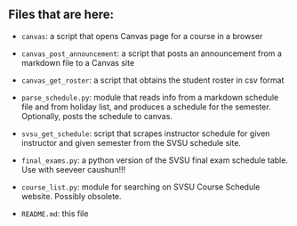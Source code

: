 ## Files that are here:

*  `canvas`: a script that opens Canvas page for a course in a browser

*  `canvas_post_announcement`: a script that posts an announcement from a markdown file
   to a Canvas site

*  `canvas_get_roster`: a script that obtains the student roster in csv format

*  `parse_schedule.py`: module that reads info from a markdown schedule file
   and from holiday list, and produces a schedule for the semester. Optionally,
   posts the schedule to canvas.

*  `svsu_get_schedule`: script that scrapes instructor schedule for given instructor and given
   semester from the SVSU schedule site.

*  `final_exams.py`: a python version of the SVSU final exam schedule table.
   Use with seeveer caushun!!!

*  `course_list.py`: module for searching on SVSU Course Schedule website.  Possibly obsolete.

*  `README.md`: this file
